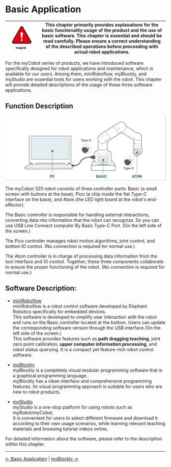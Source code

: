 # Basic Application

| <img src="../resources/3-UserNotes/3.1-SafetyInstructions/danger.png" alt="img-1" width="600" height=“auto” />       | This chapter primarily provides explanations for the basic functionality usage of the product and the use of basic software. This chapter is essential and should be read carefully. Please ensure a correct understanding of the described operations before proceeding with actual robot applications. |
|------------------------|-------------------|


For the myCobot series of products, we have introduced software specifically designed for robot applications and maintenance, which is available for our users. Among them, miniRoboflow, myBlockly, and myStudio are essential tools for users working with the robot. This chapter will provide detailed descriptions of the usage of these three software applications.

## Function Description

<img src="../resources/4-FirstInstallAndUse/320withPC.jpg" alt="img-1" width="600" height=“auto” /> 

The myCobot 320 robot consists of three controller parts: Basic (a small screen with buttons at the base), Pico (a chip inside the flat Type-C interface on the base), and Atom (the LED light board at the robot's end-effector). 

The Basic controller is responsible for handling external interactions, converting data into information that the robot can recognize. So you can use USB Line Connect computer By Basic Type-C Port. (On the left side of the screen.)

The Pico controller manages robot motion algorithms, joint control, and bottom IO control. (No connection is required for normal use.)

The Atom controller is in charge of processing data information from the tool interface and IO control. Together, these three components collaborate to ensure the proper functioning of the robot. (No connection is required for normal use.)

## Software Description:

- [miniRoboflow](./5.1-SystemUsageInstructions/320m5/README.md)<br>
miniRoboflow is a robot control software developed by Elephant Robotics specifically for embedded devices.<br> 
This software is developed to simplify user interaction with the robot and runs on the Basic controller located at the bottom. Users can update the corresponding software version through the USB interface.(On the left side of the screen.)  
This software provides features such as **path dragging teaching**, joint zero point calibration, **upper computer information processing**, and robot status querying. It is a compact yet feature-rich robot control software. <br>

- [myBlockly](./5.2-ApplicationUse/5.2.1-myblockly/320m5/README.md)<br>
myBlockly is a completely visual modular programming software that is a graphical programming language.<br>
myBlockly has a clean interface and comprehensive programming features. Its visual programming approach is suitable for users who are new to robot products.<br>


- [myStudio](./5.2-ApplicationUse/5.2.2-mystudio/320m5/README.md)<br>
myStudio is a one-stop platform for using robots such as myRobot/myCobot.<br>
It is convenient for users to select different firmware and download it according to their own usage scenarios, while learning relevant teaching materials and browsing tutorial videos online.<br>

For detailed information about the software, please refer to the description within this chapter.<br>

----
[← Basic Application](../../README.md) | [myBlockly →](../../5.2-ApplicationUse/5.2.1-myblockly/320m5/README.md)